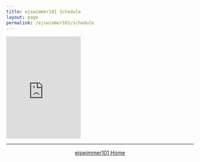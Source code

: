 ```yaml
---
title: ejswimmer101 Schedule
layout: page
permalink: /ejswimmer101/schedule
---
```

<embed src="https://www.bradykondek.ga/documents/ej-schedule.pdf" width="200" height="275">
<br>
<hr>
<center><a href="https://www.bradykondek.ga/ejswimmer101">ejswimmer101 Home</a>
